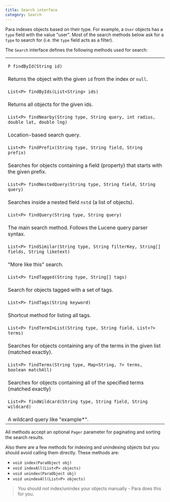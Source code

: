 ```yaml
---
title: Search interface
category: Search
---
```


Para indexes objects based on their type. For example, a `User` objects has a `type` field with the value "user".
Most of the search methods below ask for a `type` to search for (i.e. the `type` field acts as a filter).

The `Search` interface defines the following methods used for search:

<table class="table table-striped">
	<tbody>
		<tr><td>

`P findById(String id)`</td></tr><tr><td> Returns the object with the given `id` from the index or `null`.</td></tr>
		<tr><td>

`List<P> findByIds(List<String> ids)`</td></tr><tr><td> Returns all objects for the given ids. </td></tr>
		<tr><td>

`List<P> findNearby(String type, String query, int radius, double lat, double lng)`</td></tr><tr><td> Location-based search query.</td></tr>
		<tr><td>

`List<P> findPrefix(String type, String field, String prefix)`</td></tr><tr><td> Searches for objects containing a field (property) that starts with the given prefix.</td></tr>
		<tr><td>

`List<P> findNestedQuery(String type, String field, String query)`</td></tr><tr><td> Searches inside a nested field `nstd` (a list of objects).</td></tr>
		<tr><td>

`List<P> findQuery(String type, String query)`</td></tr><tr><td> The main search method. Follows the Lucene query parser syntax.</td></tr>
		<tr><td>

`List<P> findSimilar(String type, String filterKey, String[] fields, String liketext)`</td></tr><tr><td> "More like this" search. </td></tr>
		<tr><td>

`List<P> findTagged(String type, String[] tags)`</td></tr><tr><td> Search for objects tagged with a set of tags.</td></tr>
		<tr><td>

`List<P> findTags(String keyword)`</td></tr><tr><td> Shortcut method for listing all tags.</td></tr>
		<tr><td>

`List<P> findTermInList(String type, String field, List<?> terms)`</td></tr><tr><td> Searches for objects containing any of the terms in the given list (matched exactly).</td></tr>
		<tr><td>

`List<P> findTerms(String type, Map<String, ?> terms, boolean matchAll)`</td></tr><tr><td> Searches for objects containing all of the specified terms (matched exactly)</td></tr>
		<tr><td>

`List<P> findWildcard(String type, String field, String wildcard)`</td></tr><tr><td> A wildcard query like "example*".</td></tr>
	</tbody>
</table>

All methods accept an optional `Pager` parameter for paginating and sorting the search results.

Also there are a few methods for indexing and unindexing objects but you should avoid calling them directly.
These methods are:

- `void index(ParaObject obj)`
- `void indexAll(List<P> objects)`
- `void unindex(ParaObject obj)`
- `void unindexAll(List<P> objects)`

> You should *not* index/unindex your objects manually - Para does this for you.